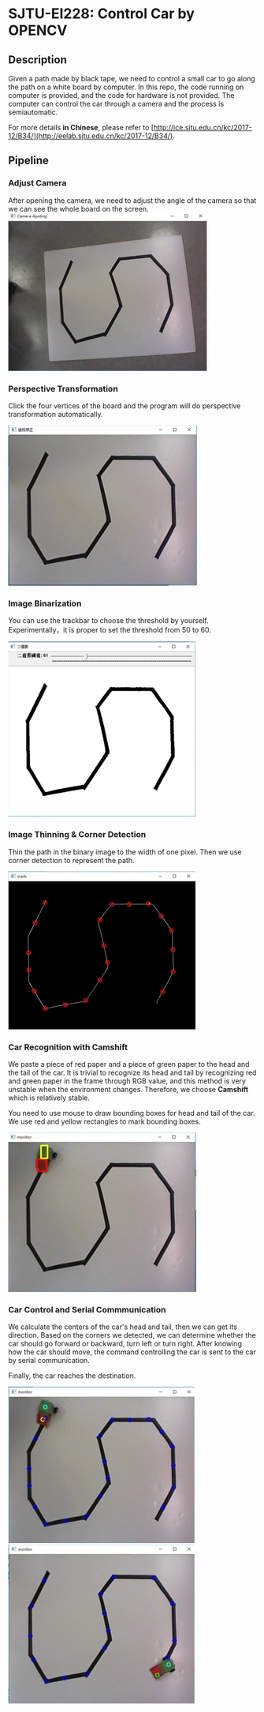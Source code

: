 # SJTU-EI228: Control Car by OPENCV
## Description
Given a path made by black tape, we need to control a small car to go along the path on a white board by computer. In this repo, the code running on computer is provided, and the code for hardware is not provided. The computer can control the car through a camera and the process is semiautomatic.  

For more details **in Chinese**, please refer to [http://ice.sjtu.edu.cn/kc/2017-12/B34/](http://eelab.sjtu.edu.cn/kc/2017-12/B34/).

## Pipeline

### Adjust Camera

After opening the camera, we need to adjust the angle of the camera so that we can see the whole board on the screen.
![1](./img/1.png)

### Perspective Transformation

Click the four vertices of the board and the program will do perspective transformation automatically.

![2](./img/2.png)

### Image Binarization

You can use the trackbar to choose the threshold by yourself. Experimentally，it is proper to set the threshold from 50 to 60.

![3](./img/3.png)

### Image Thinning & Corner Detection

Thin the path in the binary image to the width of one pixel. Then we use corner detection to represent the path.

![4](./img/4.png)

### Car Recognition with Camshift

We paste a piece of red paper and a piece of green paper to the head and the tail of the car. It is trivial to recognize its head and tail by recognizing red and green paper in the frame through RGB value, and this method is very unstable when the environment changes. Therefore, we choose **Camshift** which is relatively stable.

You need to use mouse to draw bounding boxes for head and tail of the car. We use red and yellow rectangles to mark bounding boxes.

![5](./img/5.png)

### Car Control and Serial Commmunication

We calculate the centers of the car's head and tail, then we can get its direction. Based on the corners we detected, we can determine whether the car should go forward or backward, turn left or turn right. After knowing how the car should move, the command controlling the car is sent to the car by serial communication.

Finally, the car reaches the destination.

![6](./img/6.png) ![7](./img/7.png)

